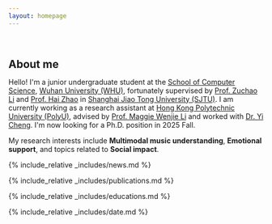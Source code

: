 ```yaml
---
layout: homepage
---
```


<h1 id="about-me"></h1>

<h2 style="margin: 60px 0px 10px;">About me</h2>

Hello! I'm a junior undergraduate student at the [School of Computer Science](https://cs.whu.edu.cn/), [Wuhan University (WHU)](https://www.whu.edu.cn/), fortunately supervised by [Prof. Zuchao Li](https://zcli-charlie.github.io/) and [Prof. Hai Zhao](https://bcmi.sjtu.edu.cn/home/zhaohai/) in [Shanghai Jiao Tong University (SJTU)](https://www.sjtu.edu.cn/). I am currently working as a research assistant at [Hong Kong Polytechnic University (PolyU)](https://www.polyu.edu.hk/), advised by  [Prof. Maggie Wenjie Li](https://web.comp.polyu.edu.hk/cswjli/) and worked with [Dr. Yi Cheng](https://yicheng98.github.io/). I'm now looking for a Ph.D. position in 2025 Fall.

My research interests include **Multimodal music understanding**, **Emotional support**, and topics related to **Social impact**.

{% include_relative _includes/news.md %}

{% include_relative _includes/publications.md %}

{% include_relative _includes/educations.md %}

{% include_relative _includes/date.md %}
